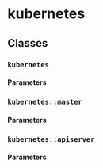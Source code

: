 # kubernetes

## Classes

### `kubernetes`

#### Parameters

### `kubernetes::master`

#### Parameters

### `kubernetes::apiserver`

#### Parameters
